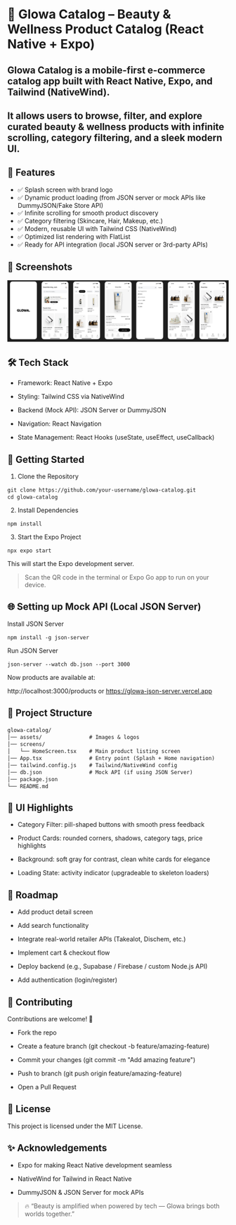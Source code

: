 # 🌸 Glowa Catalog – Beauty & Wellness Product Catalog (React Native + Expo)

## Glowa Catalog is a mobile-first e-commerce catalog app built with React Native, Expo, and Tailwind (NativeWind).
## It allows users to browse, filter, and explore curated beauty & wellness products with infinite scrolling, category filtering, and a sleek modern UI.

## 📱 Features

- ✅ Splash screen with brand logo
- ✅ Dynamic product loading (from JSON server or mock APIs like DummyJSON/Fake Store API)
- ✅ Infinite scrolling for smooth product discovery
- ✅ Category filtering (Skincare, Hair, Makeup, etc.)
- ✅ Modern, reusable UI with Tailwind CSS (NativeWind)
- ✅ Optimized list rendering with FlatList
- ✅ Ready for API integration (local JSON server or 3rd-party APIs)

## 📸 Screenshots

![alt text](image.png)

## 🛠 Tech Stack

- Framework: React Native + Expo

- Styling: Tailwind CSS via NativeWind

- Backend (Mock API): JSON Server or DummyJSON

- Navigation: React Navigation

- State Management: React Hooks (useState, useEffect, useCallback)

## 🚀 Getting Started
1. Clone the Repository
```
git clone https://github.com/your-username/glowa-catalog.git
cd glowa-catalog
```
2. Install Dependencies
```
npm install
```
3. Start the Expo Project
```
npx expo start
```

This will start the Expo development server.
>Scan the QR code in the terminal or Expo Go app to run on your device.

## 🌐 Setting up Mock API (Local JSON Server)
Install JSON Server
```
npm install -g json-server
```
Run JSON Server
```
json-server --watch db.json --port 3000
```

Now products are available at:

http://localhost:3000/products 
or
https://glowa-json-server.vercel.app


## 📂 Project Structure
```
glowa-catalog/
│── assets/               # Images & logos
│── screens/
│   └── HomeScreen.tsx    # Main product listing screen
│── App.tsx               # Entry point (Splash + Home navigation)
│── tailwind.config.js    # Tailwind/NativeWind config
│── db.json               # Mock API (if using JSON Server)
│── package.json
└── README.md
```

## 🎨 UI Highlights

- Category Filter: pill-shaped buttons with smooth press feedback

- Product Cards: rounded corners, shadows, category tags, price highlights

- Background: soft gray for contrast, clean white cards for elegance

- Loading State: activity indicator (upgradeable to skeleton loaders)

## 🔮 Roadmap

 - Add product detail screen

 - Add search functionality

 - Integrate real-world retailer APIs (Takealot, Dischem, etc.)

 - Implement cart & checkout flow

 - Deploy backend (e.g., Supabase / Firebase / custom Node.js API)

 - Add authentication (login/register)

## 🤝 Contributing

Contributions are welcome! 🎉

- Fork the repo

- Create a feature branch (git checkout -b feature/amazing-feature)

- Commit your changes (git commit -m "Add amazing feature")

- Push to branch (git push origin feature/amazing-feature)

- Open a Pull Request

## 📜 License

This project is licensed under the MIT License.

## ✨ Acknowledgements

- Expo for making React Native development seamless

- NativeWind for Tailwind in React Native

- DummyJSON & JSON Server for mock APIs

>🔥 “Beauty is amplified when powered by tech — Glowa brings both worlds together.”